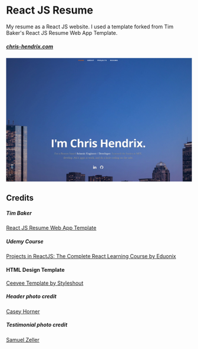 # React JS Resume
My resume as a React JS website. I used a template forked from Tim Baker's React JS Resume Web App Template.

##### [chris-hendrix.com](https://chris-hendrix.com/)

![ReactJS Resume Website Template](resume-screenshot.png?raw=true "ReactJS Resume Website")


## Credits
##### Tim Baker
[React JS Resume Web App Template](https://github.com/tbakerx/react-resume-template)
##### Udemy Course
<a href="https://www.udemy.com/projects-in-reactjs-the-complete-react-learning-course/learn/v4/overview">Projects in ReactJS: The Complete React Learning Course by Eduonix</a>

#### HTML Design Template
<a href="https://www.styleshout.com/free-templates/ceevee/">Ceevee Template by Styleshout</a>

##### Header photo credit
<a href="https://unsplash.com/@mischievous_penguins?utm_medium=referral&amp;utm_campaign=photographer-credit&amp;utm_content=creditBadge">Casey Horner</a>

##### Testimonial photo credit
<a href="https://unsplash.com/@samuelzeller?utm_medium=referral&amp;utm_campaign=photographer-credit&amp;utm_content=creditBadge">Samuel Zeller</a>
